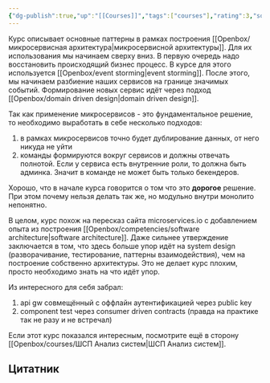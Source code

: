 ```yaml
---
{"dg-publish":true,"up":"[[Courses]]","tags":["courses"],"rating":3,"source":"https://microarch.ru/","date":"2024-07-17T16:33:14+03:00","modified_at":"2024-11-02T11:12:23+03:00","dg-path":"courses/microarch Микросервисная архитектура.md","permalink":"/courses/microarch-mikroservisnaya-arhitektura/","dgPassFrontmatter":true}
---
```





Курс описывает основные паттерны в рамках построения [[Openbox/микросервисная архитектура\|микросервисной архитектуры]]. Для их использования мы начинаем сверху вниз. В первую очередь надо восстановить происходящий бизнес процесс. В курсе для этого используется [[Openbox/event storming\|event storming]]. После этого, мы начинаем разбиение наших сервисов на границе значимых событий. Формирование новых сервис идёт через подход [[Openbox/domain driven design\|domain driven design]]. 

Так как применение микросервисов - это фундаментальное решение, то необходимо выработать в себе несколько подходов:
1. в рамках микросервисов точно будет дублирование данных, от него никуда не уйти
2. команды формируются вокруг сервисов и должны отвечать полнотой. Если у сервиса есть внутренние роли, то должна быть админка. Значит в команде не может быть только бекендеров.

Хорошо, что в начале курса говорится о том что это **дорогое** решение. При этом почему нельзя делать так же, но модульно внутри монолито непонятно.

В целом, курс похож на пересказ сайта microservices.io с добавлением опыта из построения [[Openbox/competencies/software architecture\|software architecture]]. Даже сильнее утверждение заключается в том, что здесь больше упор идёт на system design (разворачивание, тестирование, паттерны взаимодействия), чем на построение собственно архитектуры. Это не делает курс плохим, просто необходимо знать на что идёт упор.

Из интересного для себя забрал:
1. api gw совмещённый с оффлайн аутентификацией через public key
2. component test через consumer driven contracts (правда на практике так не разу и не встречал)

Если этот курс показался интересным, посмотрите ещё в сторону [[Openbox/courses/ШСП Анализ систем\|ШСП Анализ систем]].

## Цитатник


